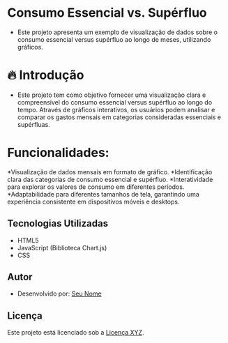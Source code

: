 # Consumo Essencial vs. Supérfluo

* Este projeto apresenta um exemplo de visualização de dados sobre o consumo essencial versus supérfluo ao longo de meses, utilizando gráficos.

# 🔥 Introdução
* Este projeto tem como objetivo fornecer uma visualização clara e compreensível do consumo essencial versus supérfluo ao longo do tempo. Através de gráficos interativos, os usuários podem analisar e comparar os gastos mensais em categorias consideradas essenciais e supérfluas.

# Funcionalidades:
*Visualização de dados mensais em formato de gráfico.
*Identificação clara das categorias de consumo essencial e supérfluo.
*Interatividade para explorar os valores de consumo em diferentes períodos.
*Adaptabilidade para diferentes tamanhos de tela, garantindo uma experiência consistente em dispositivos móveis e desktops.

## Tecnologias Utilizadas
- HTML5
- JavaScript (Biblioteca Chart.js)
- CSS

## Autor
- Desenvolvido por: [Seu Nome](https://github.com/seu-username)

## Licença
Este projeto está licenciado sob a [Licença XYZ](LICENSE.md).
